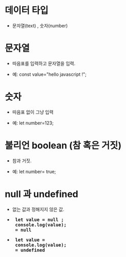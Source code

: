 # 데이터 타입

- 문자열(text) , 숫자(number)

# 문자열

- 따음표를 입력하고 문자열을 입력. 

- 예: const value="hello javascript !";

# 숫자

- 따음표 없이 그냥 입력

- 예: let number=123;

# 불리언 boolean (참 혹은 거짓)

- 참과 거짓.

- 예: let number= true;

# null 과 undefined

- 없는 값과 정해지지 않은 값.

-  <pre> <strong>let value = null ;
    console.log(value);
    = null</strong> </pre>

-  <pre> <strong>let value =
    console.log(value);
    = undefined</strong> </pre>
 

